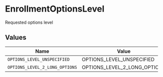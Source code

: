# EnrollmentOptionsLevel

Requested options level


## Values

| Name                           | Value                          |
| ------------------------------ | ------------------------------ |
| `OPTIONS_LEVEL_UNSPECIFIED`    | OPTIONS_LEVEL_UNSPECIFIED      |
| `OPTIONS_LEVEL_2_LONG_OPTIONS` | OPTIONS_LEVEL_2_LONG_OPTIONS   |